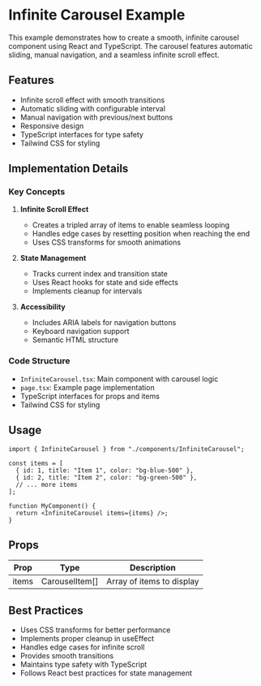 # Infinite Carousel Example

This example demonstrates how to create a smooth, infinite carousel component using React and TypeScript. The carousel features automatic sliding, manual navigation, and a seamless infinite scroll effect.

## Features

- Infinite scroll effect with smooth transitions
- Automatic sliding with configurable interval
- Manual navigation with previous/next buttons
- Responsive design
- TypeScript interfaces for type safety
- Tailwind CSS for styling

## Implementation Details

### Key Concepts

1. **Infinite Scroll Effect**

   - Creates a tripled array of items to enable seamless looping
   - Handles edge cases by resetting position when reaching the end
   - Uses CSS transforms for smooth animations

2. **State Management**

   - Tracks current index and transition state
   - Uses React hooks for state and side effects
   - Implements cleanup for intervals

3. **Accessibility**
   - Includes ARIA labels for navigation buttons
   - Keyboard navigation support
   - Semantic HTML structure

### Code Structure

- `InfiniteCarousel.tsx`: Main component with carousel logic
- `page.tsx`: Example page implementation
- TypeScript interfaces for props and items
- Tailwind CSS for styling

## Usage

```tsx
import { InfiniteCarousel } from "./components/InfiniteCarousel";

const items = [
  { id: 1, title: "Item 1", color: "bg-blue-500" },
  { id: 2, title: "Item 2", color: "bg-green-500" },
  // ... more items
];

function MyComponent() {
  return <InfiniteCarousel items={items} />;
}
```

## Props

| Prop  | Type           | Description               |
| ----- | -------------- | ------------------------- |
| items | CarouselItem[] | Array of items to display |

## Best Practices

- Uses CSS transforms for better performance
- Implements proper cleanup in useEffect
- Handles edge cases for infinite scroll
- Provides smooth transitions
- Maintains type safety with TypeScript
- Follows React best practices for state management
